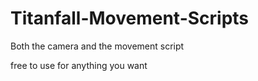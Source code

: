 # Titanfall-Movement-Scripts
Both the camera and the movement script

free to use for anything you want
